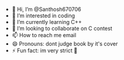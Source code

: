 - 👋 Hi, I’m @Santhosh670706
- 👀 I’m interested in coding 
- 🌱 I’m currently learning C++
- 💞️ I’m looking to collaborate on C contest
- 📫 How to reach me email 
- 😄 Pronouns: dont judge book by it's cover 
- ⚡ Fun fact: im very strict 🤣

<!---
Santhosh670706/Santhosh670706 is a ✨ special ✨ repository because its `README.md` (this file) appears on your GitHub profile.
You can click the Preview link to take a look at your changes.
--->
